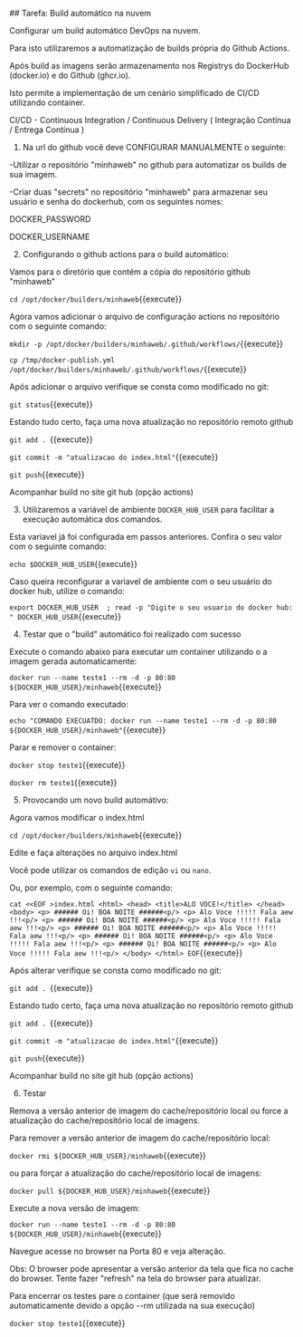 ## Tarefa: Build automático na nuvem


Configurar um build automático DevOps na nuvem. 

Para isto utilizaremos a automatização de builds própria do Github Actions.

Após build as imagens serão armazenamento nos Registrys do DockerHub (docker.io) e do Github (ghcr.io).

Isto permite a implementação de um cenário simplificado de CI/CD utilizando container.

CI/CD - Continuous Integration / Continuous Delivery ( Integração Contínua / Entrega Contínua )


1) Na url do github você deve CONFIGURAR MANUALMENTE o seguinte:

-Utilizar o repositório "minhaweb" no github para automatizar os builds de sua imagem.

-Criar duas "secrets" no repositório "minhaweb" para armazenar seu usuário e senha do dockerhub, com os seguintes nomes:

DOCKER_PASSWORD

DOCKER_USERNAME 



2) Configurando o github actions para o build automático:

Vamos para o diretório que contém a cópia do repositório github "minhaweb"

`cd /opt/docker/builders/minhaweb`{{execute}}

Agora vamos adicionar o arquivo de configuração actions no repositório com o seguinte comando:

`mkdir -p /opt/docker/builders/minhaweb/.github/workflows/`{{execute}}

`cp /tmp/docker-publish.yml /opt/docker/builders/minhaweb/.github/workflows/`{{execute}}

Após adicionar o arquivo verifique se consta como modificado no git:

`git status`{{execute}}

Estando tudo certo, faça uma nova atualização no repositório remoto github

`git add . `{{execute}}

`git commit -m "atualizacao do index.html"`{{execute}}

`git push`{{execute}}

Acompanhar build no site git hub (opção actions)





3) Utilizaremos a variável de ambiente `DOCKER_HUB_USER` para facilitar a execução automática dos comandos.

Esta variavel já foi configurada em passos anteriores. Confira o seu valor com o seguinte comando:

`echo $DOCKER_HUB_USER`{{execute}}

Caso queira reconfigurar a variavel de ambiente com o seu usuário do docker hub, utilize o comando:

`export DOCKER_HUB_USER  ; read -p "Digite o seu usuario do docker hub: " DOCKER_HUB_USER`{{execute}}





4) Testar que o "build" automático foi realizado com sucesso

Execute o comando abaixo para executar um container utilizando o a imagem gerada automaticamente:

`docker run --name teste1 --rm -d -p 80:80 ${DOCKER_HUB_USER}/minhaweb`{{execute}}

Para ver o comando executado:

`echo "COMANDO EXECUATDO: docker run --name teste1 --rm -d -p 80:80 ${DOCKER_HUB_USER}/minhaweb"`{{execute}}

Parar e remover o container:

`docker stop teste1`{{execute}}

`docker rm teste1`{{execute}}



5) Provocando um novo build automátivo:

Agora vamos modificar o index.html

`cd /opt/docker/builders/minhaweb`{{execute}}

Edite e faça alterações no arquivo index.html

Você pode utilizar os comandos de edição `vi` ou `nano`. 

Ou, por exemplo, com o seguinte comando:

`cat <<EOF >index.html
    <html>
      <head>
       <title>ALO VOCE!</title>
      </head>
      <body>
        <p> ###### Oi! BOA NOITE ######<p/>
        <p> Alo Voce !!!!! Fala aew !!!<p/>
        <p> ###### Oi! BOA NOITE ######<p/>
        <p> Alo Voce !!!!! Fala aew !!!<p/>
        <p> ###### Oi! BOA NOITE ######<p/>
        <p> Alo Voce !!!!! Fala aew !!!<p/>
        <p> ###### Oi! BOA NOITE ######<p/>
        <p> Alo Voce !!!!! Fala aew !!!<p/>
        <p> ###### Oi! BOA NOITE ######<p/>
        <p> Alo Voce !!!!! Fala aew !!!<p/>
      </body>
    </html>
EOF`{{execute}}


Após alterar verifique se consta como modificado no git:

`git add . `{{execute}}

Estando tudo certo, faça uma nova atualização no repositório remoto github

`git add . `{{execute}}

`git commit -m "atualizacao do index.html"`{{execute}}

`git push`{{execute}}

Acompanhar build no site git hub (opção actions)




6) Testar

Remova a versão anterior de imagem do cache/repositório local ou force a atualização do cache/repositório local de imagens.

Para remover a versão anterior de imagem do cache/repositório local:

`docker rmi ${DOCKER_HUB_USER}/minhaweb`{{execute}}

ou para forçar a atualização do cache/repositório local de imagens:

`docker pull ${DOCKER_HUB_USER}/minhaweb`{{execute}}

Execute a nova versão de imagem:

`docker run --name teste1 --rm -d -p 80:80  ${DOCKER_HUB_USER}/minhaweb`{{execute}}

Navegue acesse no browser na Porta 80 e veja alteração.

Obs: O browser pode apresentar a versão anterior da tela que fica no cache do browser. Tente fazer "refresh" na tela do browser para atualizar.

Para encerrar os testes pare o container (que será removido automaticamente devido a opção --rm utilizada na sua execução)

`docker stop teste1`{{execute}}

